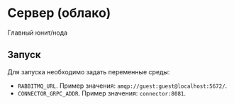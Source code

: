 # Сервер (облако)

Главный юнит/нода

## Запуск

Для запуска необходимо задать переменные среды:

- `RABBITMQ_URL`. Пример значения: `amqp://guest:guest@localhost:5672/`.
- `CONNECTOR_GRPC_ADDR`. Пример значения: `connector:8081`.
